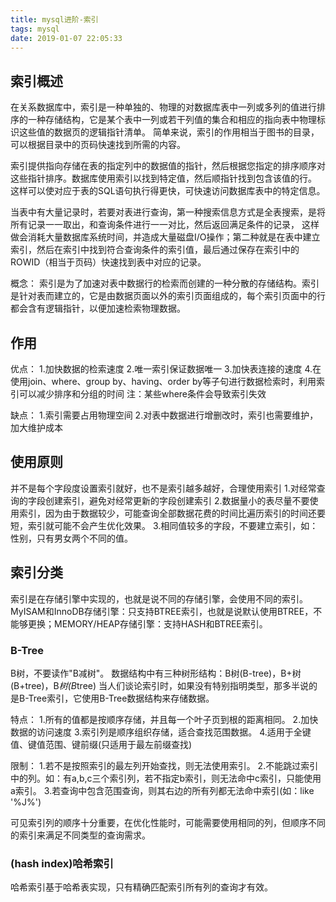 ```yaml
---
title: mysql进阶-索引
tags: mysql
date: 2019-01-07 22:05:33
---
```


## 索引概述
在关系数据库中，索引是一种单独的、物理的对数据库表中一列或多列的值进行排序的一种存储结构，它是某个表中一列或若干列值的集合和相应的指向表中物理标识这些值的数据页的逻辑指针清单。
简单来说，索引的作用相当于图书的目录，可以根据目录中的页码快速找到所需的内容。

索引提供指向存储在表的指定列中的数据值的指针，然后根据您指定的排序顺序对这些指针排序。数据库使用索引以找到特定值，然后顺指针找到包含该值的行。
这样可以使对应于表的SQL语句执行得更快，可快速访问数据库表中的特定信息。

当表中有大量记录时，若要对表进行查询，第一种搜索信息方式是全表搜索，是将所有记录一一取出，和查询条件进行一一对比，然后返回满足条件的记录，
这样做会消耗大量数据库系统时间，并造成大量磁盘I/O操作；第二种就是在表中建立索引，然后在索引中找到符合查询条件的索引值，最后通过保存在索引中的ROWID（相当于页码）快速找到表中对应的记录。

概念：
索引是为了加速对表中数据行的检索而创建的一种分散的存储结构。索引是针对表而建立的，它是由数据页面以外的索引页面组成的，每个索引页面中的行都会含有逻辑指针，以便加速检索物理数据。

## 作用
优点：
1.加快数据的检索速度
2.唯一索引保证数据唯一
3.加快表连接的速度
4.在使用join、where、group by、having、order by等子句进行数据检索时，利用索引可以减少排序和分组的时间
注：某些where条件会导致索引失效

缺点：
1.索引需要占用物理空间
2.对表中数据进行增删改时，索引也需要维护，加大维护成本

## 使用原则
并不是每个字段度设置索引就好，也不是索引越多越好，合理使用索引
1.对经常查询的字段创建索引，避免对经常更新的字段创建索引
2.数据量小的表尽量不要使用索引，因为由于数据较少，可能查询全部数据花费的时间比遍历索引的时间还要短，索引就可能不会产生优化效果。
3.相同值较多的字段，不要建立索引，如：性别，只有男女两个不同的值。

## 索引分类
索引是在存储引擎中实现的，也就是说不同的存储引擎，会使用不同的索引。
MyISAM和InnoDB存储引擎：只支持BTREE索引，也就是说默认使用BTREE，不能够更换；MEMORY/HEAP存储引擎：支持HASH和BTREE索引。

### B-Tree
B树，不要读作"B减树"。 数据结构中有三种树形结构：B树(B-tree)，B+树(B+tree)，B*树(B*tree)
当人们谈论索引时，如果没有特别指明类型，那多半说的是B-Tree索引，它使用B-Tree数据结构来存储数据。

特点：
1.所有的值都是按顺序存储，并且每一个叶子页到根的距离相同。
2.加快数据的访问速度
3.索引列是顺序组织存储，适合查找范围数据。
4.适用于全键值、键值范围、键前缀(只适用于最左前缀查找)

限制：
1.若不是按照索引的最左列开始查找，则无法使用索引。
2.不能跳过索引中的列。如：有a,b,c三个索引列，若不指定b索引，则无法命中c索引，只能使用a索引。
3.若查询中包含范围查询，则其右边的所有列都无法命中索引(如：like '%J%')

可见索引列的顺序十分重要，在优化性能时，可能需要使用相同的列，但顺序不同的索引来满足不同类型的查询需求。

### (hash index)哈希索引
哈希索引基于哈希表实现，只有精确匹配索引所有列的查询才有效。